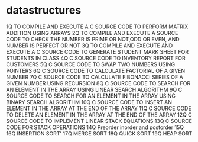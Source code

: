 # datastructures
1Q TO COMPILE AND EXECUTE A C SOURCE CODE TO PERFORM MATRIX ADDITION USING ARRAYS
2Q TO COMPILE AND EXECUTE A SOURCE CODE TO CHECK THE NUMBER IS PRIME OR NOT,ODD OR EVEN, AND NUMBER IS PERFECT OR NOT
3Q TO COMPILE AND EXECUTE AND EXECUTE A C SOURCE CODE TO GENERATE STUDENT MARK SHEET FOR STUDENTS IN CLASS
4Q C SOURCE CODE TO INVENTORY REPORT FOR CUSTOMERS
5Q C SOURCE CODE TO SWAP TWO NUMBERS USING POINTERS
6Q C SOURCE CODE TO CALCULATE FACTORIAL OF A GIVEN NUMBER
7Q C SOURCE CODE TO CALCULATE FIBONACCI SERIES OF A GIVEN NUMBER USING RECURSION
8Q C SOURCE CODE TO SEARCH FOR AN ELEMENT IN THE ARRAY USING LINEAR SEARCH ALGORITHM
9Q C SOURCE CODE TO SEARCH FOR AN ELEMENT IN THE ARRAY USING BINARY SEARCH ALGORITHM
10Q C SOURCE CODE TO INSERT AN ELEMENT IN THE ARRAY AT THE END OF THE ARRAY
11Q C SOURCE CODE TO DELETE AN ELEMENT IN THE ARRAY AT THE END OF THE ARRAY
12Q C SOURCE CODE TO IMPLEMENT LINEAR STACK EQUATIONS
13Q C SOURCE CODE FOR STACK OPERATIONS
14Q Preorder inorder and postorder
15Q 
16Q INSERTION SORT'
17Q MERGE SORT
18Q QUICK SORT
19Q HEAP SORT
